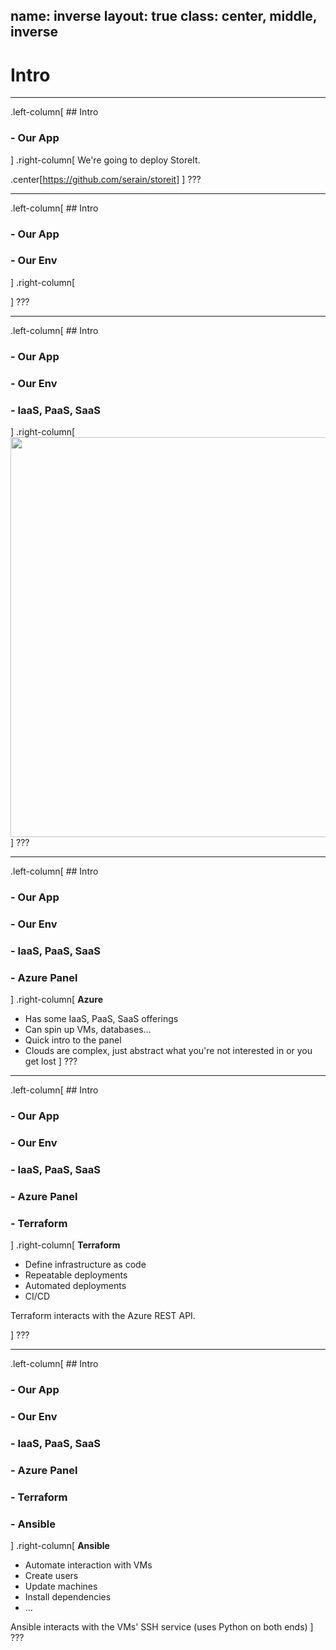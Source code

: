 name: inverse
layout: true
class: center, middle, inverse
---
# Intro

---

.left-column[
    ## Intro
### - Our App
]
.right-column[
We're going to deploy StoreIt.

.center[https://github.com/serain/storeit]
]
???

---

.left-column[
    ## Intro
### - Our App
### - Our Env
]
.right-column[

]
???

---

.left-column[
    ## Intro
### - Our App
### - Our Env
### - IaaS, PaaS, SaaS
]
.right-column[
<img src="https://miro.medium.com/max/1000/1*0z9Pqwn7ujypQ396wleJ1Q.png" width="640px">
]
???

---

.left-column[
    ## Intro
### - Our App
### - Our Env
### - IaaS, PaaS, SaaS
### - Azure Panel
]
.right-column[
**Azure**

* Has some IaaS, PaaS, SaaS offerings
* Can spin up VMs, databases...
* Quick intro to the panel
* Clouds are complex, just abstract what you're not interested in or you get lost
]
???

---

.left-column[
    ## Intro
### - Our App
### - Our Env
### - IaaS, PaaS, SaaS
### - Azure Panel
### - Terraform
]
.right-column[
**Terraform**

* Define infrastructure as code
* Repeatable deployments
* Automated deployments
* CI/CD

Terraform interacts with the Azure REST API.

]
???

---

.left-column[
    ## Intro
### - Our App
### - Our Env
### - IaaS, PaaS, SaaS
### - Azure Panel
### - Terraform
### - Ansible
]
.right-column[
**Ansible**

* Automate interaction with VMs
* Create users
* Update machines
* Install dependencies
* ...

Ansible interacts with the VMs' SSH service (uses Python on both ends)
]
???

